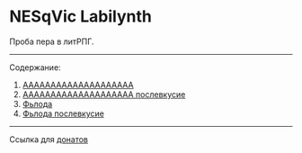 # NESqVic Labilynth
Проба пера в литРПГ.

--------------------

Содержание:

1. [AAAAAAAAAAAAAAAAAAAA](src/md/01.md)
1. [AAAAAAAAAAAAAAAAAAAA послевкусие](src/md/02.md)
1. [Фьлода](src/md/03.md)
1. [Фьлода послевкусие](src/md/04.md)

--------------------

Ссылка для [донатов](https://boosty.to/nesqvic83/donate)